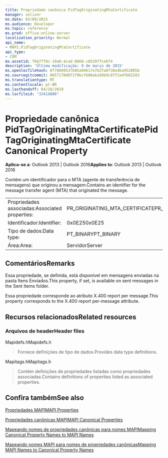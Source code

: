 ```yaml
---
title: Propriedade canônica PidTagOriginatingMtaCertificate
manager: soliver
ms.date: 03/09/2015
ms.audience: Developer
ms.topic: reference
ms.prod: office-online-server
localization_priority: Normal
api_name:
- MAPI.PidTagOriginatingMtaCertificate
api_type:
- COM
ms.assetid: f6b7ff0c-19a0-4cad-8868-c05397fcebf4
description: 'Última modificação: 9 de março de 2015'
ms.openlocfilehash: 6f78609537b85a89617e7b2fa8f30a4ba952805b
ms.sourcegitcommit: 8657170d071f9bcf680aba50b9c07f2a4fb82283
ms.translationtype: MT
ms.contentlocale: pt-BR
ms.lasthandoff: 04/28/2019
ms.locfileid: "33414806"
---
```

# <a name="pidtagoriginatingmtacertificate-canonical-property"></a><span data-ttu-id="c9228-103">Propriedade canônica PidTagOriginatingMtaCertificate</span><span class="sxs-lookup"><span data-stu-id="c9228-103">PidTagOriginatingMtaCertificate Canonical Property</span></span>

  
  
<span data-ttu-id="c9228-104">**Aplica-se a**: Outlook 2013 | Outlook 2016</span><span class="sxs-lookup"><span data-stu-id="c9228-104">**Applies to**: Outlook 2013 | Outlook 2016</span></span> 
  
<span data-ttu-id="c9228-105">Contém um identificador para o MTA (agente de transferência de mensagens) que originou a mensagem.</span><span class="sxs-lookup"><span data-stu-id="c9228-105">Contains an identifier for the message transfer agent (MTA) that originated the message.</span></span>
  
|||
|:-----|:-----|
|<span data-ttu-id="c9228-106">Propriedades associadas:</span><span class="sxs-lookup"><span data-stu-id="c9228-106">Associated properties:</span></span>  <br/> |<span data-ttu-id="c9228-107">PR_ORIGINATING_MTA_CERTIFICATE</span><span class="sxs-lookup"><span data-stu-id="c9228-107">PR_ORIGINATING_MTA_CERTIFICATE</span></span>  <br/> |
|<span data-ttu-id="c9228-108">Identificador:</span><span class="sxs-lookup"><span data-stu-id="c9228-108">Identifier:</span></span>  <br/> |<span data-ttu-id="c9228-109">0x0E25</span><span class="sxs-lookup"><span data-stu-id="c9228-109">0x0E25</span></span>  <br/> |
|<span data-ttu-id="c9228-110">Tipo de dados:</span><span class="sxs-lookup"><span data-stu-id="c9228-110">Data type:</span></span>  <br/> |<span data-ttu-id="c9228-111">PT_BINARY</span><span class="sxs-lookup"><span data-stu-id="c9228-111">PT_BINARY</span></span>  <br/> |
|<span data-ttu-id="c9228-112">Área:</span><span class="sxs-lookup"><span data-stu-id="c9228-112">Area:</span></span>  <br/> |<span data-ttu-id="c9228-113">Servidor</span><span class="sxs-lookup"><span data-stu-id="c9228-113">Server</span></span>  <br/> |
   
## <a name="remarks"></a><span data-ttu-id="c9228-114">Comentários</span><span class="sxs-lookup"><span data-stu-id="c9228-114">Remarks</span></span>

<span data-ttu-id="c9228-115">Essa propriedade, se definida, está disponível em mensagens enviadas na pasta Itens Enviados.</span><span class="sxs-lookup"><span data-stu-id="c9228-115">This property, if set, is available on sent messages in the Sent Items folder.</span></span>
  
<span data-ttu-id="c9228-116">Essa propriedade corresponde ao atributo X.400 report per message.</span><span class="sxs-lookup"><span data-stu-id="c9228-116">This property corresponds to the X.400 report per-message attribute.</span></span>
  
## <a name="related-resources"></a><span data-ttu-id="c9228-117">Recursos relacionados</span><span class="sxs-lookup"><span data-stu-id="c9228-117">Related resources</span></span>

### <a name="header-files"></a><span data-ttu-id="c9228-118">Arquivos de header</span><span class="sxs-lookup"><span data-stu-id="c9228-118">Header files</span></span>

<span data-ttu-id="c9228-119">Mapidefs.h</span><span class="sxs-lookup"><span data-stu-id="c9228-119">Mapidefs.h</span></span>
  
> <span data-ttu-id="c9228-120">Fornece definições de tipo de dados.</span><span class="sxs-lookup"><span data-stu-id="c9228-120">Provides data type definitions.</span></span>
    
<span data-ttu-id="c9228-121">Mapitags.h</span><span class="sxs-lookup"><span data-stu-id="c9228-121">Mapitags.h</span></span>
  
> <span data-ttu-id="c9228-122">Contém definições de propriedades listadas como propriedades associadas.</span><span class="sxs-lookup"><span data-stu-id="c9228-122">Contains definitions of properties listed as associated properties.</span></span>
    
## <a name="see-also"></a><span data-ttu-id="c9228-123">Confira também</span><span class="sxs-lookup"><span data-stu-id="c9228-123">See also</span></span>



[<span data-ttu-id="c9228-124">Propriedades MAPI</span><span class="sxs-lookup"><span data-stu-id="c9228-124">MAPI Properties</span></span>](mapi-properties.md)
  
[<span data-ttu-id="c9228-125">Propriedades canônicas MAPI</span><span class="sxs-lookup"><span data-stu-id="c9228-125">MAPI Canonical Properties</span></span>](mapi-canonical-properties.md)
  
[<span data-ttu-id="c9228-126">Mapeando nomes de propriedades canônicas para nomes MAPI</span><span class="sxs-lookup"><span data-stu-id="c9228-126">Mapping Canonical Property Names to MAPI Names</span></span>](mapping-canonical-property-names-to-mapi-names.md)
  
[<span data-ttu-id="c9228-127">Mapeando nomes MAPI para nomes de propriedades canônicas</span><span class="sxs-lookup"><span data-stu-id="c9228-127">Mapping MAPI Names to Canonical Property Names</span></span>](mapping-mapi-names-to-canonical-property-names.md)

